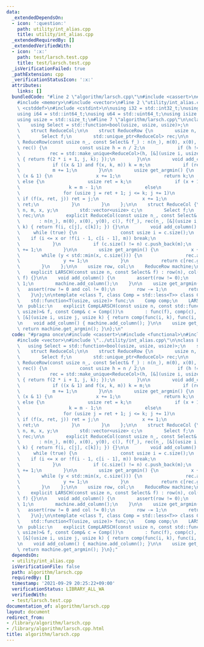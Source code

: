 ```yaml
---
data:
  _extendedDependsOn:
  - icon: ':question:'
    path: utility/int_alias.cpp
    title: utility/int_alias.cpp
  _extendedRequiredBy: []
  _extendedVerifiedWith:
  - icon: ':x:'
    path: test/larsch.test.cpp
    title: test/larsch.test.cpp
  _isVerificationFailed: true
  _pathExtension: cpp
  _verificationStatusIcon: ':x:'
  attributes:
    links: []
  bundledCode: "#line 2 \"algorithm/larsch.cpp\"\n#include <cassert>\n#include <functional>\n\
    #include <memory>\n#include <vector>\n#line 2 \"utility/int_alias.cpp\"\n#include\
    \ <cstddef>\n#include <cstdint>\n\nusing i32 = std::int32_t;\nusing u32 = std::uint32_t;\n\
    using i64 = std::int64_t;\nusing u64 = std::uint64_t;\nusing isize = std::ptrdiff_t;\n\
    using usize = std::size_t;\n#line 7 \"algorithm/larsch.cpp\"\n\nclass LARSCH {\n\
    \    using Select = std::function<bool(usize, usize, usize)>;\n    struct ReduceRow;\n\
    \    struct ReduceCol;\n\n    struct ReduceRow {\n        usize n, m, x, k;\n\
    \        Select f;\n        std::unique_ptr<ReduceCol> rec;\n\n        explicit\
    \ ReduceRow(const usize n_, const Select& f_) : n(n_), m(0), x(0), k(0), f(f_),\
    \ rec() {\n            const usize h = n / 2;\n            if (h != 0)\n     \
    \           rec = std::make_unique<ReduceCol>(h, [&](usize i, usize j, usize k)\
    \ { return f(2 * i + 1, j, k); });\n        }\n\n        void add_column() {\n\
    \            if ((x & 1) and f(x, k, m)) k = m;\n            if (rec) rec->add_column();\n\
    \            m += 1;\n        }\n\n        usize get_argmin() {\n            if\
    \ (x & 1) {\n                x += 1;\n                return k;\n            }\
    \ else {\n                usize ret = k;\n                if (x + 1 == n)\n  \
    \                  k = m - 1;\n                else\n                    k = rec->get_argmin();\n\
    \                for (usize j = ret + 1; j <= k; j += 1)\n                   \
    \ if (f(x, ret, j)) ret = j;\n                x += 1;\n                return\
    \ ret;\n            }\n        }\n    };\n\n    struct ReduceCol {\n        usize\
    \ n, m, x, y;\n        std::vector<usize> c;\n        Select f;\n        ReduceRow\
    \ rec;\n\n        explicit ReduceCol(const usize n_, const Select& f_)\n     \
    \       : n(n_), m(0), x(0), y(0), c(), f(f_), rec(n_, [&](usize i, usize j, usize\
    \ k) { return f(i, c[j], c[k]); }) {}\n\n        void add_column() {\n       \
    \     while (true) {\n                const usize i = c.size();\n            \
    \    if (i <= x or !f(i - 1, c[i - 1], m)) break;\n                c.pop_back();\n\
    \            }\n            if (c.size() != n) c.push_back(m);\n            m\
    \ += 1;\n        }\n\n        usize get_argmin() {\n            x += 1;\n    \
    \        while (y < std::min(x, c.size())) {\n                rec.add_column();\n\
    \                y += 1;\n            }\n            return c[rec.get_argmin()];\n\
    \        }\n    };\n\n    usize row, col;\n    ReduceRow machine;\n\n  public:\n\
    \    explicit LARSCH(const usize n, const Select& f) : row(n), col(0), machine(n,\
    \ f) {}\n\n    void add_column() {\n        assert(row != 0);\n        col +=\
    \ 1;\n        machine.add_column();\n    }\n\n    usize get_argmin() {\n     \
    \   assert(row != 0 and col != 0);\n        row -= 1;\n        return machine.get_argmin();\n\
    \    }\n};\n\ntemplate <class T, class Comp = std::less<T>> class CompLARSCH {\n\
    \    std::function<T(usize, usize)> func;\n    Comp comp;\n    LARSCH machine;\n\
    \n  public:\n    explicit CompLARSCH(const usize n, const std::function<T(usize,\
    \ usize)>& f, const Comp& c = Comp())\n        : func(f), comp(c), machine(n,\
    \ [&](usize i, usize j, usize k) { return comp(func(i, k), func(i, j)); }) {}\n\
    \n    void add_column() { machine.add_column(); }\n\n    usize get_argmin() {\
    \ return machine.get_argmin(); }\n};\n"
  code: "#pragma once\n#include <cassert>\n#include <functional>\n#include <memory>\n\
    #include <vector>\n#include \"../utility/int_alias.cpp\"\n\nclass LARSCH {\n \
    \   using Select = std::function<bool(usize, usize, usize)>;\n    struct ReduceRow;\n\
    \    struct ReduceCol;\n\n    struct ReduceRow {\n        usize n, m, x, k;\n\
    \        Select f;\n        std::unique_ptr<ReduceCol> rec;\n\n        explicit\
    \ ReduceRow(const usize n_, const Select& f_) : n(n_), m(0), x(0), k(0), f(f_),\
    \ rec() {\n            const usize h = n / 2;\n            if (h != 0)\n     \
    \           rec = std::make_unique<ReduceCol>(h, [&](usize i, usize j, usize k)\
    \ { return f(2 * i + 1, j, k); });\n        }\n\n        void add_column() {\n\
    \            if ((x & 1) and f(x, k, m)) k = m;\n            if (rec) rec->add_column();\n\
    \            m += 1;\n        }\n\n        usize get_argmin() {\n            if\
    \ (x & 1) {\n                x += 1;\n                return k;\n            }\
    \ else {\n                usize ret = k;\n                if (x + 1 == n)\n  \
    \                  k = m - 1;\n                else\n                    k = rec->get_argmin();\n\
    \                for (usize j = ret + 1; j <= k; j += 1)\n                   \
    \ if (f(x, ret, j)) ret = j;\n                x += 1;\n                return\
    \ ret;\n            }\n        }\n    };\n\n    struct ReduceCol {\n        usize\
    \ n, m, x, y;\n        std::vector<usize> c;\n        Select f;\n        ReduceRow\
    \ rec;\n\n        explicit ReduceCol(const usize n_, const Select& f_)\n     \
    \       : n(n_), m(0), x(0), y(0), c(), f(f_), rec(n_, [&](usize i, usize j, usize\
    \ k) { return f(i, c[j], c[k]); }) {}\n\n        void add_column() {\n       \
    \     while (true) {\n                const usize i = c.size();\n            \
    \    if (i <= x or !f(i - 1, c[i - 1], m)) break;\n                c.pop_back();\n\
    \            }\n            if (c.size() != n) c.push_back(m);\n            m\
    \ += 1;\n        }\n\n        usize get_argmin() {\n            x += 1;\n    \
    \        while (y < std::min(x, c.size())) {\n                rec.add_column();\n\
    \                y += 1;\n            }\n            return c[rec.get_argmin()];\n\
    \        }\n    };\n\n    usize row, col;\n    ReduceRow machine;\n\n  public:\n\
    \    explicit LARSCH(const usize n, const Select& f) : row(n), col(0), machine(n,\
    \ f) {}\n\n    void add_column() {\n        assert(row != 0);\n        col +=\
    \ 1;\n        machine.add_column();\n    }\n\n    usize get_argmin() {\n     \
    \   assert(row != 0 and col != 0);\n        row -= 1;\n        return machine.get_argmin();\n\
    \    }\n};\n\ntemplate <class T, class Comp = std::less<T>> class CompLARSCH {\n\
    \    std::function<T(usize, usize)> func;\n    Comp comp;\n    LARSCH machine;\n\
    \n  public:\n    explicit CompLARSCH(const usize n, const std::function<T(usize,\
    \ usize)>& f, const Comp& c = Comp())\n        : func(f), comp(c), machine(n,\
    \ [&](usize i, usize j, usize k) { return comp(func(i, k), func(i, j)); }) {}\n\
    \n    void add_column() { machine.add_column(); }\n\n    usize get_argmin() {\
    \ return machine.get_argmin(); }\n};"
  dependsOn:
  - utility/int_alias.cpp
  isVerificationFile: false
  path: algorithm/larsch.cpp
  requiredBy: []
  timestamp: '2021-09-29 20:25:22+09:00'
  verificationStatus: LIBRARY_ALL_WA
  verifiedWith:
  - test/larsch.test.cpp
documentation_of: algorithm/larsch.cpp
layout: document
redirect_from:
- /library/algorithm/larsch.cpp
- /library/algorithm/larsch.cpp.html
title: algorithm/larsch.cpp
---
```

